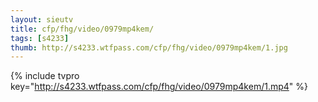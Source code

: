 ```yaml
--- 
layout: sieutv
title: cfp/fhg/video/0979mp4kem/
tags: [s4233]
thumb: http://s4233.wtfpass.com/cfp/fhg/video/0979mp4kem/1.jpg
---
```

{% include tvpro key="http://s4233.wtfpass.com/cfp/fhg/video/0979mp4kem/1.mp4" %} 
